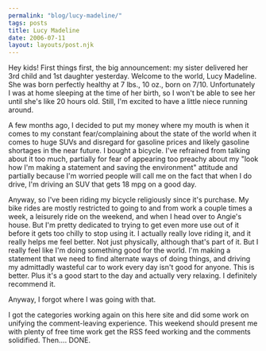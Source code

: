 ```yaml
---
permalink: "blog/lucy-madeline/"
tags: posts
title: Lucy Madeline
date: 2006-07-11
layout: layouts/post.njk
---
```


Hey kids! First things first, the big announcement: my sister delivered her 3rd child and 1st daughter yesterday. Welcome to the world, Lucy Madeline. She was born perfectly healthy at 7 lbs., 10 oz., born on 7/10. Unfortunately I was at home sleeping at the time of her birth, so I won't be able to see her until she's like 20 hours old. Still, I'm excited to have a little niece running around. 

A few months ago, I decided to put my money where my mouth is when it comes to my constant fear/complaining about the state of the world when it comes to huge SUVs and disregard for gasoline prices and likely gasoline shortages in the near future. I bought a bicycle. I've refrained from talking about it too much, partially for fear of appearing too preachy about my "look how I'm making a statement and saving the environment" attitude and partially because I'm worried people will call me on the fact that when I do drive, I'm driving an SUV that gets 18 mpg on a good day. 

Anyway, so I've been riding my bicycle religiously since it's purchase. My bike rides are mostly restricted to going to and from work a couple times a week, a leisurely ride on the weekend, and when I head over to Angie's house. But I'm pretty dedicated to trying to get even more use out of it before it gets too chilly to stop using it. I actually really love riding it, and it really helps me feel better. Not just physically, although that's part of it. But I really feel like I'm doing something good for the world. I'm making a statement that we need to find alternate ways of doing things, and driving my admittadly wasteful car to work every day isn't good for anyone. This is better. Plus it's a good start to the day and actually very relaxing. I definitely recommend it. 

Anyway, I forgot where I was going with that. 

I got the categories working again on this here site and did some work on unifying the comment-leaving experience. This weekend should present me with plenty of free time work get the RSS feed working and the comments solidified. Then.... DONE.
